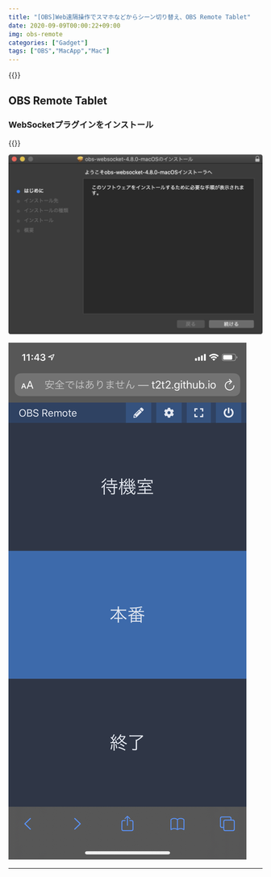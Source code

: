 ```yaml
---
title: "[OBS]Web遠隔操作でスマホなどからシーン切り替え、OBS Remote Tablet"
date: 2020-09-09T00:00:22+09:00
img: obs-remote
categories: ["Gadget"]
tags: ["OBS","MacApp","Mac"]
---
```




{{<ad>}}

## OBS Remote Tablet

### WebSocketプラグインをインストール

{{<blogcard url="https://github.com/Palakis/obs-websocket/releases/">}}

![](../../../images/obs-remote-websocket.jpg)

![シンプルなUIで割と使いやすい](../../../images/obs-remote-ios.jpg)



***

